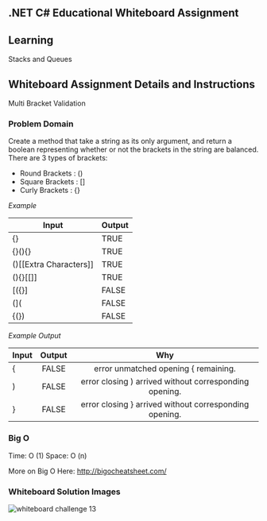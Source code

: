 ## .NET C# Educational Whiteboard Assignment

## Learning
Stacks and Queues

## Whiteboard Assignment Details and Instructions
Multi Bracket Validation

### Problem Domain
Create a method that take a string as its only argument, and return a boolean representing whether or not the brackets in the string are balanced. There are 3 types of brackets:
* Round Brackets : ()
* Square Brackets : []
* Curly Brackets : {} </br>

_Example_ </br>

| Input | Output |
| --- | --- |
| {} | TRUE |
| {}(){} | TRUE |
| ()[[Extra Characters]] | TRUE |
| (){}[[]] | TRUE |
| [({}] | FALSE |
| (]( | FALSE |
| {(}) | FALSE |

_Example Output_ </br>

| Input | Output | Why |
| :---         |     :---:      |     :---:      |
| { | FALSE | error unmatched opening { remaining. |
| ) | FALSE | error closing ) arrived without corresponding opening. |
| } | FALSE | error closing } arrived without corresponding opening. |

### Big O
Time: O (1)
Space: O (n)

More on Big O Here:
http://bigocheatsheet.com/

### Whiteboard Solution Images
![whiteboard challenge 13](https://user-images.githubusercontent.com/39015829/47465026-039a8e80-d7a0-11e8-9f20-bd62b09ed2e5.jpg)
